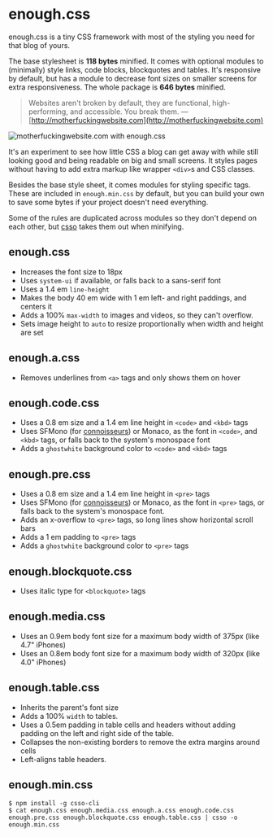 # enough.css

enough.css is a tiny CSS framework with most of the styling you need for that
blog of yours.

The base stylesheet is **118 bytes** minified. It comes with optional modules
to (minimally) style links, code blocks, blockquotes and tables. It's responsive
by default, but has a module to decrease font sizes on smaller screens for extra
responsiveness. The whole package is **646 bytes** minified.

> Websites aren't broken by default, they are functional, high-performing, and
> accessible. You break them.
&mdash; [http://motherfuckingwebsite.com](http://motherfuckingwebsite.com)

![motherfuckingwebsite.com with enough.css](https://gist.github.com/jeffkreeftmeijer/6d0d7e76064b4db628a0ad9b7fcf3fee/raw/motherfuckingwebsite.png)

It's an experiment to see how little CSS a blog can get away with while still
looking good and being readable on big and small screens. It styles pages
without having to add extra markup like wrapper `<div>`s and CSS classes.

Besides the base style sheet, it comes modules for styling specific
tags. These are included in `enough.min.css` by default, but you can build your
own to save some bytes if your project doesn't need everything.

Some of the rules are duplicated across modules so they don't depend on each
other, but [csso](https://github.com/css/csso) takes them out when minifying.

## enough.css

- Increases the font size to 18px
- Uses `system-ui` if available, or falls back to a sans-serif font
- Uses a 1.4 em `line-height`
- Makes the body 40 em wide with 1 em left- and right paddings, and centers it
- Adds a 100% `max-width` to images and videos, so they can't overflow.
- Sets image height to `auto` to resize proportionally when width and height
  are set

## enough.a.css

- Removes underlines from `<a>` tags and only shows them on hover

## enough.code.css

- Uses a 0.8 em size and a 1.4 em line height in `<code>` and `<kbd>` tags
- Uses SFMono (for
  [connoisseurs](https://github.com/jeffkreeftmeijer/enough.css/commit/d96b26347bf55c0061da5e434974191f3a2d67ed))
  or Monaco, as the font in `<code>`, and `<kbd>` tags, or falls back to the
  system's monospace font
- Adds a `ghostwhite` background color to `<code>` and `<kbd>` tags

## enough.pre.css

- Uses a 0.8 em size and a 1.4 em line height in `<pre>` tags
- Uses SFMono (for
  [connoisseurs](https://github.com/jeffkreeftmeijer/enough.css/commit/d96b26347bf55c0061da5e434974191f3a2d67ed))
  or Monaco, as the font in `<pre>` tags, or falls back to the system's
  monospace font.
- Adds an x-overflow to `<pre>` tags, so long lines show horizontal scroll bars
- Adds a 1 em padding to `<pre>` tags
- Adds a `ghostwhite` background color to `<pre>` tags

## enough.blockquote.css

- Uses italic type for `<blockquote>` tags

## enough.media.css

- Uses an 0.9em body font size for a maximum body width of 375px (like 4.7"
  iPhones)
- Uses an 0.8em body font size for a maximum body width of 320px (like 4.0"
  iPhones)

## enough.table.css

- Inherits the parent's font size
- Adds a 100% `width` to tables.
- Uses a 0.5em padding in table cells and headers without adding padding on the
  left and right side of the table.
- Collapses the non-existing borders to remove the extra margins around cells
- Left-aligns table headers.

## enough.min.css

```
$ npm install -g csso-cli
$ cat enough.css enough.media.css enough.a.css enough.code.css enough.pre.css enough.blockquote.css enough.table.css | csso -o enough.min.css
```
